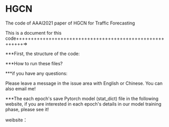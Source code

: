 # HGCN
The code of AAAI2021 paper of HGCN for Traffic Forecasting

This is a document for this code++++++++++++++++++++++++++++++++++++++++++++++++++++++++=>

***First, the structure of the code:



***How to run these files?


***if you have any questions:

Please leave a message in the issue area with English or Chinese. You can also email me!

***The each epoch's save Pytorch model (stat_dict) file in the following website, if you are interested in each epoch's details in our model training phase, please see it!

weibsite：

